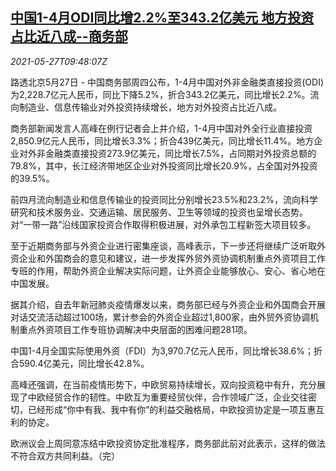 <!--1622109663000-->
[中国1-4月ODI同比增2.2%至343.2亿美元 地方投资占比近八成--商务部](https://cn.reuters.com/article/chinamocodi-0527-idCNKCS2D8149)
------

<div><i>2021-05-27T09:48:07Z</i></div><p>路透北京5月27日 - 中国商务部周四公布，1-4月中国对外非金融类直接投资(ODI)为2,228.7亿元人民币，同比下降5.2%，折合343.2亿美元，同比增长2.2%。流向制造业、信息传输业对外投资持续增长，地方对外投资占比近八成。</p><p>商务部新闻发言人高峰在例行记者会上并介绍，1-4月中国对外全行业直接投资2,850.9亿元人民币，同比增长3.3%；折合439亿美元，同比增长11.4%。地方企业对外非金融类直接投资273.9亿美元，同比增长7.5%，占同期对外投资总额的79.8%，其中，长江经济带地区企业对外投资同比增长20.9%，占全国对外投资的39.5%。</p><p>前四月流向制造业和信息传输业的投资同比分别增长23.5%和23.2%，流向科学研究和技术服务业、交通运输、居民服务、卫生等领域的投资也呈增长态势。对“一带一路”沿线国家投资合作取得积极进展，对外承包工程新签大项目较多。</p><p>至于近期商务部与外资企业进行密集座谈，高峰表示，下一步还将继续广泛听取外资企业和外国商会的意见和建议，进一步发挥外贸外资协调机制重点外资项目工作专班的作用，帮助外资企业解决实际问题，让外资企业能够放心、安心、省心地在中国发展。</p><p>据其介绍，自去年新冠肺炎疫情爆发以来，商务部已经与外资企业和外国商会开展对话交流活动超过100场，累计参会的外资企业超过1,800家，由外贸外资协调机制重点外资项目工作专班协调解决中央层面的困难问题281项。</p><p>中国1-4月全国实际使用外资（FDI）为3,970.7亿元人民币，同比增长38.6%；折合590.4亿美元，同比增长42.8%。</p><p>高峰还强调，在当前疫情形势下，中欧贸易持续增长，双向投资稳中有升，充分展现了中欧经贸合作的韧性。中欧互为重要经贸伙伴，合作领域广泛，企业交往密切，已经形成“你中有我、我中有你”的利益交融格局，中欧投资协定是一项互惠互利的协定。</p><p>欧洲议会上周同意冻结中欧投资协定批准程序，商务部此前对此表示，这样的做法不符合双方共同利益。（完）</p>
